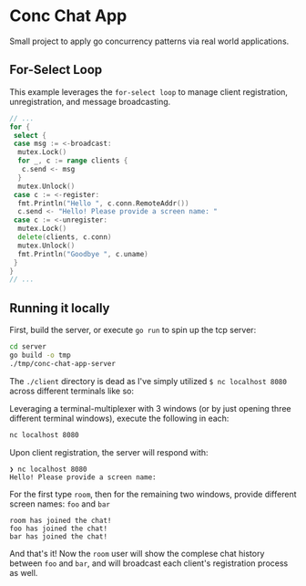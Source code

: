 # Conc Chat App

Small project to apply go concurrency patterns via real world applications.

## For-Select Loop

This example leverages the `for-select loop` to manage client registration, unregistration, and message broadcasting.

```go
// ...
for {
 select {
 case msg := <-broadcast:
  mutex.Lock()
  for _, c := range clients {
   c.send <- msg
  }
  mutex.Unlock()
 case c := <-register:
  fmt.Println("Hello ", c.conn.RemoteAddr())
  c.send <- "Hello! Please provide a screen name: "
 case c := <-unregister:
  mutex.Lock()
  delete(clients, c.conn)
  mutex.Unlock()
  fmt.Println("Goodbye ", c.uname)
 }
}
// ...
```

## Running it locally

First, build the server, or execute `go run` to spin up the tcp server:

```bash
cd server
go build -o tmp
./tmp/conc-chat-app-server
```

The `./client` directory is dead as I've simply utilized `$ nc localhost 8080` across different terminals like so:

Leveraging a terminal-multiplexer with 3 windows (or by just opening three different terminal windows), execute the following in each:

```sh
nc localhost 8080
```

Upon client registration, the server will respond with:

```
❯ nc localhost 8080
Hello! Please provide a screen name:
```

For the first type `room`, then for the remaining two windows, provide different screen names: `foo` and `bar`

```
room has joined the chat!
foo has joined the chat!
bar has joined the chat!
```

And that's it! Now the `room` user will show the complese chat history between `foo` and `bar`, and will broadcast each client's registration process as well.
